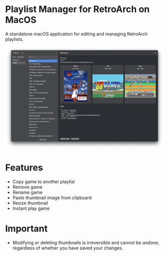 # Playlist Manager for RetroArch on MacOS

A standalone macOS application for editing and managing RetroArch playlists.

<img src="Documents/screen.png">

# Features
- Copy game to another playlist
- Remove game
- Rename game
- Paste thumbnail image from clipboard
- Resize thumbnail
- Instant play game

# Important
- Modifying or deleting thumbnails is irreversible and cannot be undone, regardless of whether you have saved your changes.
